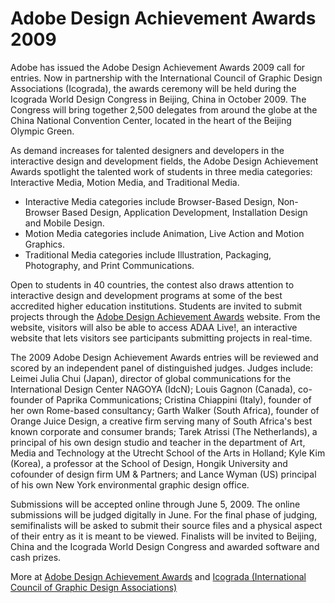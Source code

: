 # Adobe Design Achievement Awards 2009

Adobe has issued the Adobe Design Achievement Awards 2009 call for entries. Now in partnership with the International Council of Graphic Design Associations (Icograda), the awards ceremony will be held during the Icograda World Design Congress in Beijing, China in October 2009. The Congress will bring together 2,500 delegates from around the globe at the China National Convention Center, located in the heart of the Beijing Olympic Green.

As demand increases for talented designers and developers in the interactive design and development fields, the Adobe Design Achievement Awards spotlight the talented work of students in three media categories: Interactive Media, Motion Media, and Traditional Media.

* Interactive Media categories include Browser-Based Design, Non-Browser Based Design, Application Development, Installation Design and Mobile Design.
* Motion Media categories include Animation, Live Action and Motion Graphics.
* Traditional Media categories include Illustration, Packaging, Photography, and Print Communications.

Open to students in 40 countries, the contest also draws attention to interactive design and development programs at some of the best accredited higher education institutions. Students are invited to submit projects through the <a href="http://www.ADAAentry.com/" title="Adobe Design Achievement Awards">Adobe Design Achievement Awards</a> website. From the website, visitors will also be able to access ADAA Live!, an interactive website that lets visitors see participants submitting projects in real-time.

The 2009 Adobe Design Achievement Awards entries will be reviewed and scored by an independent panel of distinguished judges. Judges include: Leimei Julia Chui (Japan), director of global communications for the International Design Center NAGOYA (IdcN); Louis Gagnon (Canada), co-founder of Paprika Communications; Cristina Chiappini (Italy), founder of her own Rome-based consultancy; Garth Walker (South Africa), founder of Orange Juice Design, a creative firm serving many of South Africa's best known corporate and consumer brands; Tarek Atrissi (The Netherlands), a principal of his own design studio and teacher in the department of Art, Media and Technology at the Utrecht School of the Arts in Holland; Kyle Kim (Korea), a professor at the School of Design, Hongik University and cofounder of design firm UM & Partners; and Lance Wyman (US) principal of his own New York environmental graphic design office.

Submissions will be accepted online through June 5, 2009. The online submissions will be judged digitally in June. For the final phase of judging, semifinalists will be asked to submit their source files and a physical aspect of their entry as it is meant to be viewed. Finalists will be invited to Beijing, China and the Icograda World Design Congress and awarded software and cash prizes. 

More at <a href="http://www.ADAAentry.com/" title="Adobe Design Achievement Awards">Adobe Design Achievement Awards</a> and <a href="http://www.icograda.org/" title="Icograda (International Council of Graphic Design Associations)">Icograda (International Council of Graphic Design Associations)</a>
